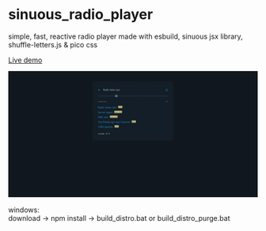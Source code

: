 # sinuous_radio_player
simple, fast, reactive radio player made with esbuild, sinuous jsx library, shuffle-letters.js &amp; pico css

<a href="https://rwdevelopment.github.io/sinuous_radio_player" target="_blank">Live demo</a>

![Radio Player](screen.webp)

windows:  
download -> npm install -> build_distro.bat or build_distro_purge.bat
